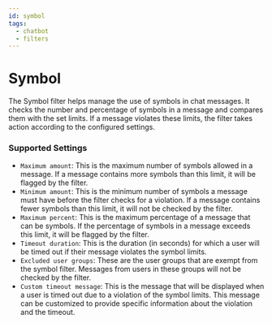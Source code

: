 ```yaml
---
id: symbol
tags:
  - chatbot
  - filters
---
```

# Symbol

The Symbol filter helps manage the use of symbols in chat messages. It checks the number and percentage of symbols in a message and compares them with the set limits. If a message violates these limits, the filter takes action according to the configured settings.

### Supported Settings

- `Maximum amount`: This is the maximum number of symbols allowed in a message. If a message contains more symbols than this limit, it will be flagged by the filter.
- `Minimum amount`: This is the minimum number of symbols a message must have before the filter checks for a violation. If a message contains fewer symbols than this limit, it will not be checked by the filter.
- `Maximum percent`: This is the maximum percentage of a message that can be symbols. If the percentage of symbols in a message exceeds this limit, it will be flagged by the filter.
- `Timeout duration`: This is the duration (in seconds) for which a user will be timed out if their message violates the symbol limits.
- `Excluded user groups`: These are the user groups that are exempt from the symbol filter. Messages from users in these groups will not be checked by the filter.
- `Custom timeout message`: This is the message that will be displayed when a user is timed out due to a violation of the symbol limits. This message can be customized to provide specific information about the violation and the timeout.
